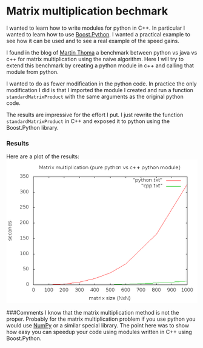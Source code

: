 # Matrix multiplication bechmark

I wanted to learn how to write modules for python in C++. In particular I 
wanted to learn how to use [Boost.Python]. I wanted a practical example to see
how it can be used and to see a real example of the speed gains.

I found in the blog of [Martin Thoma] a benchmark between python vs java vs c++ for matrix multiplication using the naive algorithm. Here I will try to extend
this benchmark by creating a python module in c++ and calling that module from python.

I wanted to do as fewer modification in the python code. In practice the
only modification I did is that I imported the module I created and run a function
`standardMatrixProduct` with the same arguments as the original python code.

The results are impressive for the effort I put. I just rewrite the function
`standardMatrixProduct` in C++ and exposed it to python using the Boost.Python library.
### Results
Here are a plot of the results:
![alt tag](https://raw.githubusercontent.com/gosom/matrix-multiplication-benchmark/master/results/results.png)

###Comments
I know that the matrix multiplication method is not the proper.
Probably for the matrix multiplication problem if you use python you would use [NumPy] or a similar special library.
The point here was to show how easy you can speedup your code using modules written in C++ using Boost.Python.

[Boost.Python]:http://www.boost.org/doc/libs/1_57_0/libs/python/doc/index.html
[Martin Thoma]:http://martin-thoma.com/matrix-multiplication-python-java-cpp/
[NumPy]:http://www.numpy.org/